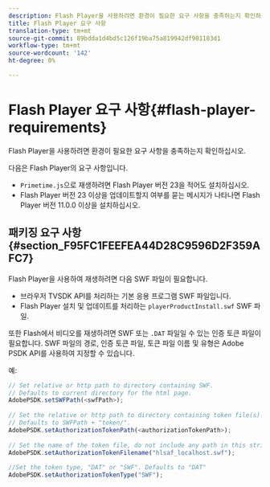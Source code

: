 ```yaml
---
description: Flash Player을 사용하려면 환경이 필요한 요구 사항을 충족하는지 확인하십시오.
title: Flash Player 요구 사항
translation-type: tm+mt
source-git-commit: 89bdda1d4bd5c126f19ba75a819942df901183d1
workflow-type: tm+mt
source-wordcount: '142'
ht-degree: 0%

---
```



# Flash Player 요구 사항{#flash-player-requirements}

Flash Player을 사용하려면 환경이 필요한 요구 사항을 충족하는지 확인하십시오.

<!--<a id="section_FEE654D506EC4D85AE77302AD2A27777"></a>-->

다음은 Flash Player의 요구 사항입니다.

* `Primetime.js`으로 재생하려면 Flash Player 버전 23을 적어도 설치하십시오.
* Flash Player 버전 23 이상을 업데이트할지 여부를 묻는 메시지가 나타나면 Flash Player 버전 11.0.0 이상을 설치하십시오.

## 패키징 요구 사항 {#section_F95FC1FEEFEA44D28C9596D2F359AFC7}

Flash Player을 사용하여 재생하려면 다음 SWF 파일이 필요합니다.

* 브라우저 TVSDK API를 처리하는 기본 응용 프로그램 SWF 파일입니다.
* Flash Player 설치 및 업데이트를 처리하는 `playerProductInstall.swf` SWF 파일.

또한 Flash에서 비디오를 재생하려면 SWF 또는 `.DAT` 파일일 수 있는 인증 토큰 파일이 필요합니다. SWF 파일의 경로, 인증 토큰 파일, 토큰 파일 이름 및 유형은 Adobe PSDK API를 사용하여 지정할 수 있습니다.

예:

```js
// Set relative or http path to directory containing SWF.  
// Defaults to current directory for the html page. 
AdobePSDK.setSWFPath(<swfPath>); 
 
// Set the relative or http path to directory containing token file(s). 
// Defaults to SWFPath + "token/". 
AdobePSDK.setAuthorizationTokenPath(<authorizationTokenPath>); 
 
// Set the name of the token file, do not include any path in this string. 
AdobePSDK.setAuthorizationTokenFilename("hlsaf_localhost.swf"); 
 
//Set the token type, "DAT" or "SWF". Defaults to "DAT" 
AdobePSDK.setAuthorizationTokenType("SWF");
```

